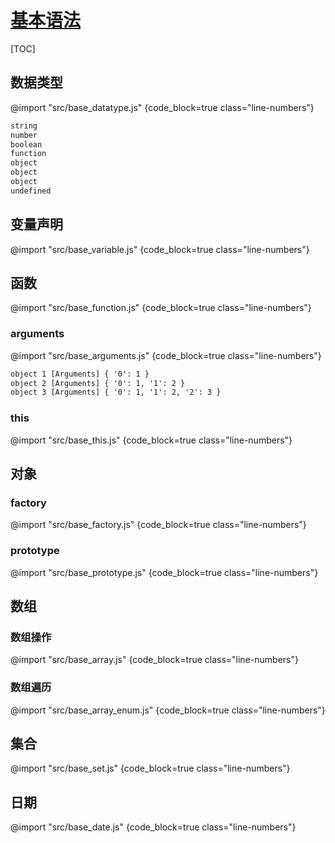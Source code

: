 <link rel="stylesheet" href="https://zhmhbest.gitee.io/hellomathematics/style/index.css">
<script src="https://zhmhbest.gitee.io/hellomathematics/style/index.js"></script>

# [基本语法](./index.html)

[TOC]

## 数据类型

@import "src/base_datatype.js" {code_block=true class="line-numbers"}

```txt
string
number
boolean
function
object
object
object
undefined
```

## 变量声明

@import "src/base_variable.js" {code_block=true class="line-numbers"}

## 函数

@import "src/base_function.js" {code_block=true class="line-numbers"}

### arguments

@import "src/base_arguments.js" {code_block=true class="line-numbers"}

```txt
object 1 [Arguments] { '0': 1 }
object 2 [Arguments] { '0': 1, '1': 2 }
object 3 [Arguments] { '0': 1, '1': 2, '2': 3 }
```

### this

@import "src/base_this.js" {code_block=true class="line-numbers"}

## 对象

### factory

@import "src/base_factory.js" {code_block=true class="line-numbers"}

### prototype

@import "src/base_prototype.js" {code_block=true class="line-numbers"}

## 数组

### 数组操作

@import "src/base_array.js" {code_block=true class="line-numbers"}

### 数组遍历

@import "src/base_array_enum.js" {code_block=true class="line-numbers"}

## 集合

@import "src/base_set.js" {code_block=true class="line-numbers"}

## 日期

@import "src/base_date.js" {code_block=true class="line-numbers"}
